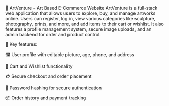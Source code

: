 🎨 ArtVenture - Art Based E-Commerce Website
ArtVenture is a full-stack web application that allows users to explore, buy, and manage artworks online. Users can register, log in, view various categories like sculpture, photography, prints, and more, and add items to their cart or wishlist. It also features a profile management system, secure image uploads, and an admin backend for order and product control.

🔑 Key features:

🖼️ User profile with editable picture, age, phone, and address

🛒 Cart and Wishlist functionality

💳 Secure checkout and order placement

🔐 Password hashing for secure authentication

📦 Order history and payment tracking

